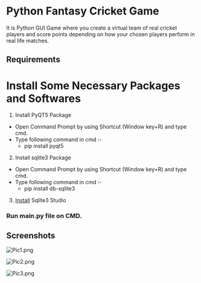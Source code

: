 # Python Fantasy Cricket Game
It  is Python GUI Game where you create a virtual team of real cricket players and score points depending  on how your chosen players perform in real life matches.

## Requirements
# Install Some Necessary Packages and Softwares

 1) Install PyQT5 Package
 * Open Command Prompt by using Shortcut (Window key+R) and type cmd.
 * Type following command in cmd :-
      * pip install pyqt5
 2) Install sqlite3 Package
 * Open Command Prompt by using Shortcut (Window key+R) and type cmd.
 * Type following command in cmd :-
      * pip install db-sqlite3
 3) [Install](https://sqlitestudio.pl/index.rvt?act=download) Sqlite3 Studio

### Run main.py file on CMD.

## Screenshots

![Pic1.png](https://registrationformusingjavascript.000webhostapp.com/Python%20GUI%20Cricket%20Game/Pic%201.png)

![Pic2.png](https://registrationformusingjavascript.000webhostapp.com/Python%20GUI%20Cricket%20Game/Pic%202.png)

![Pic3.png](https://registrationformusingjavascript.000webhostapp.com/Python%20GUI%20Cricket%20Game/Pic%203.png)
